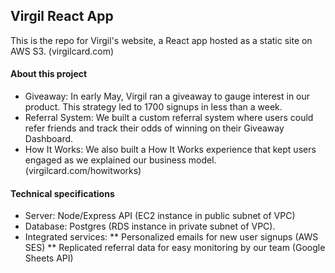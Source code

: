 ## Virgil React App

This is the repo for Virgil's website, a React app hosted as a static site on AWS S3. (virgilcard.com)

#### About this project

* Giveaway: In early May, Virgil ran a giveaway to gauge interest in our product. This strategy led to 1700 signups in less than a week.
* Referral System: We built a custom referral system where users could refer friends and track their odds of winning on their Giveaway Dashboard.
* How It Works: We also built a How It Works experience that kept users engaged as we explained our business model. (virgilcard.com/howitworks)


#### Technical specifications

* Server: Node/Express API (EC2 instance in public subnet of VPC)
* Database: Postgres (RDS instance in private subnet of VPC).
* Integrated services:
** Personalized emails for new user signups (AWS SES)
** Replicated referral data for easy monitoring by our team (Google Sheets API)


